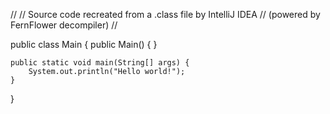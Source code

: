 //
// Source code recreated from a .class file by IntelliJ IDEA
// (powered by FernFlower decompiler)
//

public class Main {
public Main() {
}

    public static void main(String[] args) {
        System.out.println("Hello world!");
    }
}
